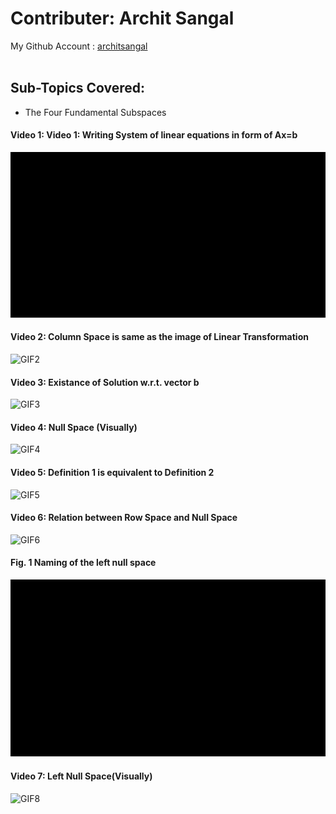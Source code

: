 # Contributer: Archit Sangal
My Github Account : <a href="https://github.com/architsangal">architsangal</a>
<br/></br>

## Sub-Topics Covered:
+ The Four Fundamental Subspaces

#### Video 1: Video 1: Writing System of linear equations in form of Ax=b
![GIF1](file11.gif)

#### Video 2: Column Space is same as the image of Linear Transformation
![GIF2](file14.gif)

#### Video 3: Existance of Solution w.r.t. vector b
![GIF3](file17.gif)

#### Video 4: Null Space (Visually)
![GIF4](file12.gif)

#### Video 5: Definition 1 is equivalent to Definition 2
![GIF5](file13.gif)

#### Video 6: Relation between Row Space and Null Space
![GIF6](file16.gif)

#### Fig. 1 Naming of the left null space
![GIF7](file10_Left_Null_Space_pSv8iio_d5Sy9qS.gif)

#### Video 7: Left Null Space(Visually)
![GIF8](file15.gif)